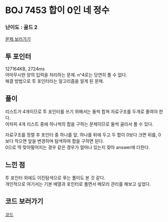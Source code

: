 # BOJ 7453 합이 0인 네 정수
 

### 난이도 : 골드 2
[문제 보러가기](https://www.acmicpc.net/problem/7453)


## 투 포인터
127164KB,	2724ms  
어마무시한 양의 입력을 처리하는 문제. n^4로는 당연히 풀 수 없다.  
해결 방법으로 투 포인터라는 알고리즘을 알게 된 문제.

## 풀이
리스트가 4개이므로 투 포인터를 쓰기 위해서는 둘씩 합쳐 자료구조를 두개로 줄여야 한다.  
어차피 4개 리스트 중에 하나씩의 합을 구하는 문제이므로 둘씩 골라서 풀 수 있다.  
  
자료구조를 정렬 후 포인터 중 하나를 앞, 하나를 뒤에 두고 두 합이 0보다 크면 뒤를, 0보다 작으면 앞을 변경하며 탐색하여 합을 구하면 된다.  
0으로 딱 맞아떨어지는 경우 같은 경우가 얼마나 있는지 찾아 answer에 더한다.



## 느낀 점
투 포인터 외에도 이진탐색으로 푸는 풀이도 본 것 같다.  
개인적으로 여기서는 기본 배열과 포인터로 풀면서 메모리 관리를 해보고 싶었다.

## 코드 보러가기
[코드](./boj7453.cpp)
